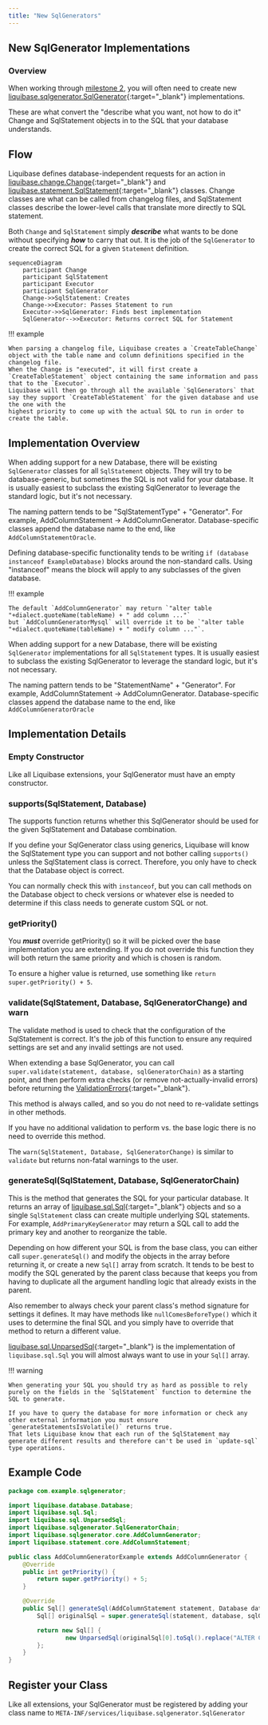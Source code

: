```yaml
---
title: "New SqlGenerators"
---
```


## New SqlGenerator Implementations

### Overview

When working through [milestone 2](milestone2-step2.md), you will often need to create new [liquibase.sqlgenerator.SqlGenerator](https://javadocs.liquibase.com/liquibase-core/liquibase/sqlgenerator/SqlGenerator.html){:target="_blank"} implementations.

These are what convert the "describe what you want, not how to do it" Change and SqlStatement objects in to the SQL that your database understands.

## Flow

Liquibase defines database-independent requests for an action in [liquibase.change.Change](https://javadocs.liquibase.com/liquibase-core/liquibase/change/Change.html){:target="_blank"}
and [liquibase.statement.SqlStatement](https://javadocs.liquibase.com/liquibase-core/liquibase/statement/SqlStatement.html){:target="_blank"}
classes. Change classes are what can be called from changelog files, and SqlStatement classes describe the lower-level calls that translate more directly to SQL statement.

Both `Change` and `SqlStatement` simply _**describe**_ what wants to be done without specifying **_how_** to carry that out.
It is the job of the `SqlGenerator` to create the correct SQL for a given `Statement` definition.

```mermaid
sequenceDiagram
    participant Change
    participant SqlStatement
    participant Executor
    participant SqlGenerator
    Change->>SqlStatement: Creates
    Change->>Executor: Passes Statement to run
    Executor->>SqlGenerator: Finds best implementation
    SqlGenerator-->>Executor: Returns correct SQL for Statement
```

!!! example

    When parsing a changelog file, Liquibase creates a `CreateTableChange` object with the table name and column definitions specified in the changelog file.
    When the Change is "executed", it will first create a `CreateTableStatement` object containing the same information and pass that to the `Executor`. 
    Liquibase will then go through all the available `SqlGenerators` that say they support `CreateTableStatement` for the given database and use the one with the
    highest priority to come up with the actual SQL to run in order to create the table.

## Implementation Overview

When adding support for a new Database, there will be existing `SqlGenerator` classes for all `SqlStatement` objects. 
They will try to be database-generic, but sometimes the SQL is not valid for your database. 
It is usually easiest to subclass the existing SqlGenerator to leverage the standard logic, but it's not necessary.

The naming pattern tends to be "SqlStatementType" + "Generator". For example, AddColumnStatement -> AddColumnGenerator.
Database-specific classes append the database name to the end, like `AddColumnStatementOracle`.

Defining database-specific functionality tends to be writing `if (database instanceof ExampleDatabase)` blocks
around the non-standard calls. Using "instanceof" means the block will apply to any subclasses of the given database. 

!!! example

    The default `AddColumnGenerator` may return `"alter table "+dialect.quoteName(tableName) + " add column ..."`
    but `AddColumnGeneratorMysql` will override it to be `"alter table "+dialect.quoteName(tableName) + " modify column ..."`.

When adding support for a new Database, there will be existing `SqlGenerator` implementations for all `SqlStatement` types. 
It is usually easiest to subclass the existing SqlGenerator to leverage the standard logic, but it's not necessary. 

The naming pattern tends to be "StatementName" + "Generator". For example, AddColumnStatement -> AddColumnGenerator.
Database-specific classes append the database name to the end, like `AddColumnGeneratorOracle` 

## Implementation Details

### Empty Constructor

Like all Liquibase extensions, your SqlGenerator must have an empty constructor.

### supports(SqlStatement, Database)

The supports function returns whether this SqlGenerator should be used for the given SqlStatement and Database combination.

If you define your SqlGenerator class using generics, Liquibase will know the SqlStatement type you can support and not bother calling `supports()`
unless the SqlStatement class is correct. Therefore, you only have to check that the Database object is correct. 

You can normally check this with `instanceof`, but you can call methods on the Database object to check versions or whatever else is needed to determine if this class needs to generate custom SQL or not. 

### getPriority()

You **_must_** override getPriority() so it will be picked over the base implementation you are extending. If you do not override this function they will both 
return the same priority and which is chosen is random.

To ensure a higher value is returned, use something like `return super.getPriority() + 5`.

### validate(SqlStatement, Database, SqlGeneratorChange) and warn

The validate method is used to check that the configuration of the SqlStatement is correct. It's the job of this function to ensure any required settings are set and
any invalid settings are not used. 

When extending a base SqlGenerator, you can call `super.validate(statement, database, sqlGeneratorChain)` as a starting point, and then perform extra checks 
(or remove not-actually-invalid errors) before returning the [ValidationErrors](https://javadocs.liquibase.com/liquibase-core/liquibase/exception/ValidationErrors.html){:target="_blank"}.

This method is always called, and so you do not need to re-validate settings in other methods.

If you have no additional validation to perform vs. the base logic there is no need to override this method.

The `warn(SqlStatement, Database, SqlGeneratorChange)` is similar to `validate` but returns non-fatal warnings to the user. 

### generateSql(SqlStatement, Database, SqlGeneratorChain)

This is the method that generates the SQL for your particular database. It returns an array of [liquibase.sql.Sql](https://javadocs.liquibase.com/liquibase-core/liquibase/sql/Sql.html){:target="_blank"}
objects and so a single `SqlStatement` class can create multiple underlying SQL statements. For example, `AddPrimaryKeyGenerator` may return a SQL call to add the primary key and another to reorganize the table.

Depending on how different your SQL is from the base class, you can either call `super.generateSql()` and modify the objects in the array before returning it, or 
create a new `Sql[]` array from scratch. It tends to be best to modify the SQL generated by the parent class because that keeps you from having to duplicate all the
argument handling logic that already exists in the parent.

Also remember to always check your parent class's method signature for settings it defines. It may have methods like `nullComesBeforeType()` which it uses to determine
the final SQL and you simply have to override that method to return a different value.

[liquibase.sql.UnparsedSql](https://javadocs.liquibase.com/liquibase-core/liquibase/sql/UnparsedSql.html){:target="_blank"} is the implementation of `liquibase.sql.Sql` you will almost always want to use in your `Sql[]` array.

!!! warning

    When generating your SQL you should try as hard as possible to rely purely on the fields in the `SqlStatement` function to determine the SQL to generate.
    
    If you have to query the database for more information or check any other external information you must ensure `generateStatementsIsVolatile()` returns true.
    That lets Liquibase know that each run of the SqlStatement may generate different results and therefore can't be used in `update-sql` type operations.

## Example Code

```java
package com.example.sqlgenerator;

import liquibase.database.Database;
import liquibase.sql.Sql;
import liquibase.sql.UnparsedSql;
import liquibase.sqlgenerator.SqlGeneratorChain;
import liquibase.sqlgenerator.core.AddColumnGenerator;
import liquibase.statement.core.AddColumnStatement;

public class AddColumnGeneratorExample extends AddColumnGenerator {
    @Override
    public int getPriority() {
        return super.getPriority() + 5;
    }

    @Override
    public Sql[] generateSql(AddColumnStatement statement, Database database, SqlGeneratorChain sqlGeneratorChain) {
        Sql[] originalSql = super.generateSql(statement, database, sqlGeneratorChain);

        return new Sql[] {
                new UnparsedSql(originalSql[0].toSql().replace("ALTER COLUMN", "MODIFY COLUMN"))
        };
    }
}
```

## Register your Class

Like all extensions, your SqlGenerator must be registered by adding your class name to `META-INF/services/liquibase.sqlgenerator.SqlGenerator`

